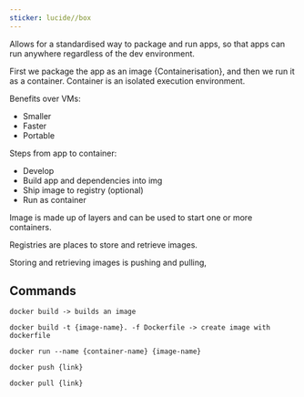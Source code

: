 ```yaml
---
sticker: lucide//box
---
```

Allows for a standardised way to package and run apps, so that apps can run anywhere regardless of the dev environment. 

First we package the app as an image {Containerisation}, and then we run it as a container.
Container is an isolated execution environment. 

Benefits over VMs:
- Smaller
- Faster
- Portable

Steps from app to container:
- Develop
- Build app and dependencies into img
- Ship image to registry (optional)
- Run as container

Image is made up of layers and can be used to start one or more containers. 

Registries are places to store and retrieve images. 

Storing and retrieving images is pushing and pulling,
## Commands
```docker
docker build -> builds an image 

docker build -t {image-name}. -f Dockerfile -> create image with dockerfile 

docker run --name {container-name} {image-name} 

docker push {link}

docker pull {link}

```